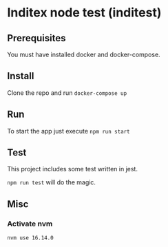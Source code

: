 # Inditex node test (inditest)

## Prerequisites

You must have installed docker and docker-compose.

## Install

Clone the repo and run `docker-compose up`

## Run

To start the app just execute `npm run start`

## Test

This project includes some test written in jest.

`npm run test` will do the magic.

## Misc

### Activate nvm

`nvm use 16.14.0`
